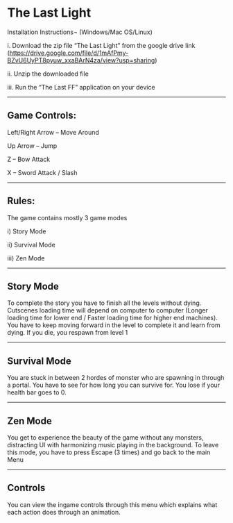 # The Last Light 

Installation Instructions¬ (Windows/Mac OS/Linux)


i.	Download the zip file “The Last Light” from the google drive link
 (https://drive.google.com/file/d/1mAfPmy-BZvU6UyPT8pyuw_xxaBArN4za/view?usp=sharing)

ii.	Unzip the downloaded file

iii.	Run the “The Last FF” application on your device

--------------------------------------------------------------------------------------------------------------------------------------------------------------------

## Game Controls:

Left/Right Arrow – Move Around

Up Arrow – Jump

Z – Bow Attack

X – Sword Attack / Slash

---------------------------------------------------------------------------------------------------------------------------------------------------------------------

## Rules:

The game contains mostly 3 game modes 

i)	Story Mode

ii)	Survival Mode

iii)	Zen Mode



--------------------------------------------------------------------------------------------------------------------------------------------------------------------

## Story Mode

To complete the story you have to finish all the levels without dying. 
Cutscenes loading time will depend on computer to computer (Longer loading time for lower end / Faster loading time for higher end machines). 
You have to keep moving forward in the level to complete it and learn from dying.
If you die, you respawn from level 1

--------------------------------------------------------------------------------------------------------------------------------------------------------------------

## Survival Mode

You are stuck in between 2 hordes of monster who are spawning in through a portal. You have to see for how long you can survive for.
You lose if your health bar goes to 0.

--------------------------------------------------------------------------------------------------------------------------------------------------------------------

## Zen Mode

You get to experience the beauty of the game without any monsters, distracting UI with harmonizing music playing in the background.
To leave this mode, you have to press Escape (3 times) and go back to the main Menu

--------------------------------------------------------------------------------------------------------------------------------------------------------------------

## Controls

You can view the ingame controls through this menu which explains what each action does through an animation.
 



